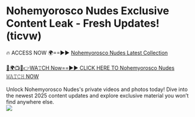 # Nohemyorosco Nudes Exclusive Content Leak - Fresh Updates! (ticvw)

🔥 ACCESS NOW 🌍==►► <a href="https://tinyurl.com/yc657z5k" rel="nofollow">Nohemyorosco Nudes Latest Collection</a>
<br><br>
[🔴🌍📺📱👉WA𝚃CH Now==►► CLICK HERE TO Nohemyorosco Nudes 𝚆𝙰𝚃𝙲𝙷 NOW](https://tinyurl.com/yc657z5k)
<br><br>
Unlock Nohemyorosco Nudes's private videos and photos today! Dive into the newest 2025 content updates and explore exclusive material you won’t find anywhere else.
<br>
<a href="https://tinyurl.com/yc657z5k" rel="nofollow" data-target="animated-image.originalLink"><img src="https://camo.githubusercontent.com/8a4f000d20f83aca3bf7ec5f350d767afa0574a8a352519fd8cfa583a6f93a33/68747470733a2f2f692e696d6775722e636f6d2f644a486b345a712e676966" data-canonical-src="https://i.imgur.com/dJHk4Zq.gif" style="max-width: 100%; display: inline-block;" data-target="animated-image.originalImage"></a>
<br>
